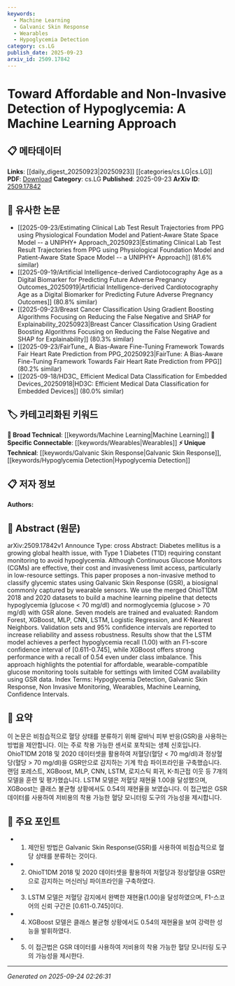 ```yaml
---
keywords:
  - Machine Learning
  - Galvanic Skin Response
  - Wearables
  - Hypoglycemia Detection
category: cs.LG
publish_date: 2025-09-23
arxiv_id: 2509.17842
---
```


<!-- KEYWORD_LINKING_METADATA:
{
  "processed_timestamp": "2025-09-24T02:26:31.560706",
  "vocabulary_version": "1.0",
  "selected_keywords": [
    "Machine Learning",
    "Galvanic Skin Response",
    "Wearables",
    "Hypoglycemia Detection"
  ],
  "rejected_keywords": [],
  "similarity_scores": {
    "Machine Learning": 0.85,
    "Galvanic Skin Response": 0.8,
    "Wearables": 0.77,
    "Hypoglycemia Detection": 0.72
  },
  "extraction_method": "AI_prompt_based",
  "budget_applied": true,
  "candidates_json": {
    "candidates": [
      {
        "surface": "Machine Learning",
        "canonical": "Machine Learning",
        "aliases": [],
        "category": "broad_technical",
        "rationale": "Machine Learning is a central technique used in the study, connecting it to a wide range of technical literature.",
        "novelty_score": 0.3,
        "connectivity_score": 0.9,
        "specificity_score": 0.6,
        "link_intent_score": 0.85
      },
      {
        "surface": "Galvanic Skin Response",
        "canonical": "Galvanic Skin Response",
        "aliases": [
          "GSR"
        ],
        "category": "unique_technical",
        "rationale": "Galvanic Skin Response is a unique biosignal used for non-invasive monitoring, making it a specific technical focus of the paper.",
        "novelty_score": 0.75,
        "connectivity_score": 0.65,
        "specificity_score": 0.85,
        "link_intent_score": 0.8
      },
      {
        "surface": "Wearables",
        "canonical": "Wearables",
        "aliases": [
          "Wearable Devices"
        ],
        "category": "specific_connectable",
        "rationale": "Wearables are crucial for implementing the proposed non-invasive monitoring method, linking to broader discussions on health technology.",
        "novelty_score": 0.5,
        "connectivity_score": 0.78,
        "specificity_score": 0.7,
        "link_intent_score": 0.77
      },
      {
        "surface": "Hypoglycemia Detection",
        "canonical": "Hypoglycemia Detection",
        "aliases": [],
        "category": "unique_technical",
        "rationale": "The focus on hypoglycemia detection is a unique contribution of the paper, relevant for specialized medical and technical research.",
        "novelty_score": 0.68,
        "connectivity_score": 0.6,
        "specificity_score": 0.82,
        "link_intent_score": 0.72
      }
    ],
    "ban_list_suggestions": [
      "Continuous Glucose Monitors",
      "OhioT1DM"
    ]
  },
  "decisions": [
    {
      "candidate_surface": "Machine Learning",
      "resolved_canonical": "Machine Learning",
      "decision": "linked",
      "scores": {
        "novelty": 0.3,
        "connectivity": 0.9,
        "specificity": 0.6,
        "link_intent": 0.85
      }
    },
    {
      "candidate_surface": "Galvanic Skin Response",
      "resolved_canonical": "Galvanic Skin Response",
      "decision": "linked",
      "scores": {
        "novelty": 0.75,
        "connectivity": 0.65,
        "specificity": 0.85,
        "link_intent": 0.8
      }
    },
    {
      "candidate_surface": "Wearables",
      "resolved_canonical": "Wearables",
      "decision": "linked",
      "scores": {
        "novelty": 0.5,
        "connectivity": 0.78,
        "specificity": 0.7,
        "link_intent": 0.77
      }
    },
    {
      "candidate_surface": "Hypoglycemia Detection",
      "resolved_canonical": "Hypoglycemia Detection",
      "decision": "linked",
      "scores": {
        "novelty": 0.68,
        "connectivity": 0.6,
        "specificity": 0.82,
        "link_intent": 0.72
      }
    }
  ]
}
-->

# Toward Affordable and Non-Invasive Detection of Hypoglycemia: A Machine Learning Approach

## 📋 메타데이터

**Links**: [[daily_digest_20250923|20250923]] [[categories/cs.LG|cs.LG]]
**PDF**: [Download](https://arxiv.org/pdf/2509.17842.pdf)
**Category**: cs.LG
**Published**: 2025-09-23
**ArXiv ID**: [2509.17842](https://arxiv.org/abs/2509.17842)

## 🔗 유사한 논문
- [[2025-09-23/Estimating Clinical Lab Test Result Trajectories from PPG using Physiological Foundation Model and Patient-Aware State Space Model -- a UNIPHY+ Approach_20250923|Estimating Clinical Lab Test Result Trajectories from PPG using Physiological Foundation Model and Patient-Aware State Space Model -- a UNIPHY+ Approach]] (81.6% similar)
- [[2025-09-19/Artificial Intelligence-derived Cardiotocography Age as a Digital Biomarker for Predicting Future Adverse Pregnancy Outcomes_20250919|Artificial Intelligence-derived Cardiotocography Age as a Digital Biomarker for Predicting Future Adverse Pregnancy Outcomes]] (80.8% similar)
- [[2025-09-23/Breast Cancer Classification Using Gradient Boosting Algorithms Focusing on Reducing the False Negative and SHAP for Explainability_20250923|Breast Cancer Classification Using Gradient Boosting Algorithms Focusing on Reducing the False Negative and SHAP for Explainability]] (80.3% similar)
- [[2025-09-23/FairTune_ A Bias-Aware Fine-Tuning Framework Towards Fair Heart Rate Prediction from PPG_20250923|FairTune: A Bias-Aware Fine-Tuning Framework Towards Fair Heart Rate Prediction from PPG]] (80.2% similar)
- [[2025-09-18/HD3C_ Efficient Medical Data Classification for Embedded Devices_20250918|HD3C: Efficient Medical Data Classification for Embedded Devices]] (80.0% similar)

## 🏷️ 카테고리화된 키워드
**🧠 Broad Technical**: [[keywords/Machine Learning|Machine Learning]]
**🔗 Specific Connectable**: [[keywords/Wearables|Wearables]]
**⚡ Unique Technical**: [[keywords/Galvanic Skin Response|Galvanic Skin Response]], [[keywords/Hypoglycemia Detection|Hypoglycemia Detection]]

## 📋 저자 정보

**Authors:** 

## 📄 Abstract (원문)

arXiv:2509.17842v1 Announce Type: cross 
Abstract: Diabetes mellitus is a growing global health issue, with Type 1 Diabetes (T1D) requiring constant monitoring to avoid hypoglycemia. Although Continuous Glucose Monitors (CGMs) are effective, their cost and invasiveness limit access, particularly in low-resource settings. This paper proposes a non-invasive method to classify glycemic states using Galvanic Skin Response (GSR), a biosignal commonly captured by wearable sensors. We use the merged OhioT1DM 2018 and 2020 datasets to build a machine learning pipeline that detects hypoglycemia (glucose < 70 mg/dl) and normoglycemia (glucose > 70 mg/dl) with GSR alone. Seven models are trained and evaluated: Random Forest, XGBoost, MLP, CNN, LSTM, Logistic Regression, and K-Nearest Neighbors. Validation sets and 95% confidence intervals are reported to increase reliability and assess robustness. Results show that the LSTM model achieves a perfect hypoglycemia recall (1.00) with an F1-score confidence interval of [0.611-0.745], while XGBoost offers strong performance with a recall of 0.54 even under class imbalance. This approach highlights the potential for affordable, wearable-compatible glucose monitoring tools suitable for settings with limited CGM availability using GSR data.
  Index Terms: Hypoglycemia Detection, Galvanic Skin Response, Non Invasive Monitoring, Wearables, Machine Learning, Confidence Intervals.

## 📝 요약

이 논문은 비침습적으로 혈당 상태를 분류하기 위해 갈바닉 피부 반응(GSR)을 사용하는 방법을 제안합니다. 이는 주로 착용 가능한 센서로 포착되는 생체 신호입니다. OhioT1DM 2018 및 2020 데이터셋을 활용하여 저혈당(혈당 < 70 mg/dl)과 정상혈당(혈당 > 70 mg/dl)을 GSR만으로 감지하는 기계 학습 파이프라인을 구축했습니다. 랜덤 포레스트, XGBoost, MLP, CNN, LSTM, 로지스틱 회귀, K-최근접 이웃 등 7개의 모델을 훈련 및 평가했습니다. LSTM 모델은 저혈당 재현율 1.00을 달성했으며, XGBoost는 클래스 불균형 상황에서도 0.54의 재현율을 보였습니다. 이 접근법은 GSR 데이터를 사용하여 저비용의 착용 가능한 혈당 모니터링 도구의 가능성을 제시합니다.

## 🎯 주요 포인트

- 1. 제안된 방법은 Galvanic Skin Response(GSR)를 사용하여 비침습적으로 혈당 상태를 분류하는 것이다.
- 2. OhioT1DM 2018 및 2020 데이터셋을 활용하여 저혈당과 정상혈당을 GSR만으로 감지하는 머신러닝 파이프라인을 구축하였다.
- 3. LSTM 모델은 저혈당 감지에서 완벽한 재현율(1.00)을 달성하였으며, F1-스코어의 신뢰 구간은 [0.611-0.745]이다.
- 4. XGBoost 모델은 클래스 불균형 상황에서도 0.54의 재현율을 보여 강력한 성능을 발휘하였다.
- 5. 이 접근법은 GSR 데이터를 사용하여 저비용의 착용 가능한 혈당 모니터링 도구의 가능성을 제시한다.


---

*Generated on 2025-09-24 02:26:31*